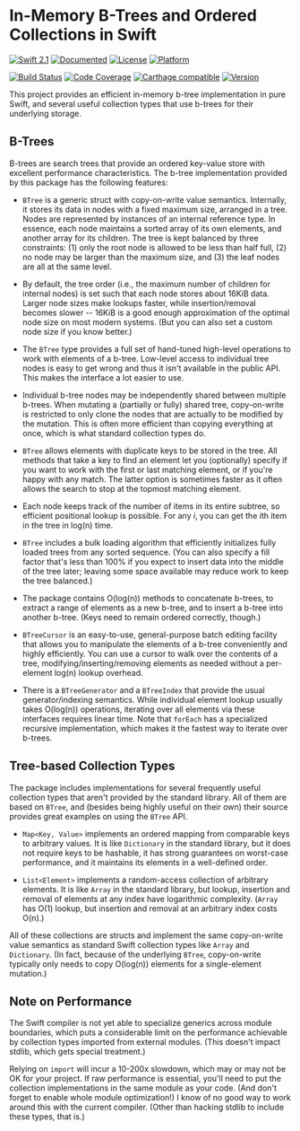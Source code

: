 # In-Memory B-Trees and Ordered Collections in Swift

[![Swift 2.1](https://img.shields.io/badge/Swift-2.1-blue.svg)](https://developer.apple.com/swift/) [![Documented](https://img.shields.io/badge/docs-98%-brightgreen.svg)](http://lorentey.github.io/BTree/api)
[![License](https://img.shields.io/badge/licence-MIT-blue.svg)](http://cocoapods.org/pods/BTree)
[![Platform](https://img.shields.io/cocoapods/p/BTree.svg)](http://cocoapods.org/pods/BTree)

[![Build Status](https://travis-ci.org/lorentey/BTree.svg?branch=master)](https://travis-ci.org/lorentey/BTree)
[![Code Coverage](https://codecov.io/github/lorentey/BTree/coverage.svg?branch=master)](https://codecov.io/github/lorentey/BTree?branch=master)
[![Carthage compatible](https://img.shields.io/badge/Carthage-compatible-4BC51D.svg)](https://github.com/Carthage/Carthage)
[![Version](https://img.shields.io/cocoapods/v/BTree.svg)](http://cocoapods.org/pods/BTree)

<!-- [![Documented](https://img.shields.io/cocoapods/metrics/doc-percent/BTree.svg)](http://lorentey.github.io/BTree/api) -->

This project provides an efficient in-memory b-tree implementation in pure Swift, and several useful
collection types that use b-trees for their underlying storage.

## B-Trees

B-trees are search trees that provide an ordered key-value store with excellent performance
characteristics.  The b-tree implementation provided by this package has the following features:

- `BTree` is a generic struct with copy-on-write value semantics.  Internally, it stores its data in
  nodes with a fixed maximum size, arranged in a tree. Nodes are represented by instances of an
  internal reference type.  In essence, each node maintains a sorted array of its own elements, and
  another array for its children.  The tree is kept balanced by three constraints: (1) only the root
  node is allowed to be less than half full, (2) no node may be larger than the maximum size, and
  (3) the leaf nodes are all at the same level.

- By default, the tree order (i.e., the maximum number of children for internal nodes) is set such
  that each node stores about 16KiB data. Larger node sizes make lookups faster, while
  insertion/removal becomes slower -- 16KiB is a good enough approximation of the optimal node size
  on most modern systems.  (But you can also set a custom node size if you know better.)
  
- The `BTree` type provides a full set of hand-tuned high-level operations to work with elements of
  a b-tree.  Low-level access to individual tree nodes is easy to get wrong and thus it isn't
  available in the public API.  This makes the interface a lot easier to use.

- Individual b-tree nodes may be independently shared between multiple b-trees.  When mutating a
  (partially or fully) shared tree, copy-on-write is restricted to only clone the nodes that are
  actually to be modified by the mutation. This is often more efficient than copying everything at
  once, which is what standard collection types do.

- `BTree` allows elements with duplicate keys to be stored in the tree. All methods that take a key
  to find an element let you (optionally) specify if you want to work with the first or last
  matching element, or if you're happy with any match. The latter option is sometimes faster as it
  often allows the search to stop at the topmost matching element.

- Each node keeps track of the number of items in its entire subtree, so efficient positional lookup
  is possible.  For any *i*, you can get the *i*th item in the tree in log(n) time.

- `BTree` includes a bulk loading algorithm that efficiently initializes fully loaded trees from any
  sorted sequence.  (You can also specify a fill factor that's less than 100% if you expect to
  insert data into the middle of the tree later; leaving some space available may reduce work to
  keep the tree balanced.)

- The package contains O(log(n)) methods to concatenate b-trees, to extract a range of elements as a
  new b-tree, and to insert a b-tree into another b-tree. (Keys need to remain ordered correctly,
  though.)

- `BTreeCursor` is an easy-to-use, general-purpose batch editing facility that allows you to
  manipulate the elements of a b-tree conveniently and highly efficiently. You can use a cursor to
  walk over the contents of a tree, modifying/inserting/removing elements as needed without a
  per-element log(n) lookup overhead.

- There is a `BTreeGenerator` and a `BTreeIndex` that provide the usual generator/indexing
  semantics.  While individual element lookup usually takes O(log(n)) operations, iterating over all
  elements via these interfaces requires linear time. Note that `forEach` has a specialized
  recursive implementation, which makes it the fastest way to iterate over b-trees.

## Tree-based Collection Types

The package includes implementations for several frequently useful collection types that aren't
provided by the standard library. All of them are based on `BTree`, and (besides being highly useful
on their own) their source provides great examples on using the `BTree` API.

- `Map<Key, Value>` implements an ordered mapping from comparable keys to arbitrary values.  It is
  like `Dictionary` in the standard library, but it does not require keys to be hashable, it has
  strong guarantees on worst-case performance, and it maintains its elements in a well-defined
  order.

- `List<Element>` implements a random-access collection of arbitrary elements. It is like `Array` in
  the standard library, but lookup, insertion and removal of elements at any index have logarithmic
  complexity. (`Array` has O(1) lookup, but insertion and removal at an arbitrary index costs O(n).)

All of these collections are structs and implement the same copy-on-write value semantics as
standard Swift collection types like `Array` and `Dictionary`. (In fact, because of the underlying
`BTree`, copy-on-write typically only needs to copy O(log(n)) elements for a single-element
mutation.)

## Note on Performance

The Swift compiler is not yet able to specialize generics across module boundaries, which puts a
considerable limit on the performance achievable by collection types imported from external
modules. (This doesn't impact stdlib, which gets special treatment.)

Relying on `import` will incur a 10-200x slowdown, which may or may not be OK for your project.  If
raw performance is essential, you'll need to put the collection implementations in the same module
as your code. (And don't forget to enable whole module optimization!) I know of no good way to work
around this with the current compiler. (Other than hacking stdlib to include these types, that is.)
